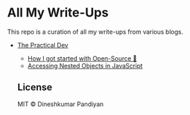 # All My Write-Ups
This repo is a curation of all my write-ups from various blogs.

- [The Practical Dev](https://dev.to/flexdinesh)
  - [How I got started with Open-Source 🎉](https://dev.to/flexdinesh/how-i-got-started-with-open-source--882)
  - [Accessing Nested Objects in JavaScript](https://dev.to/flexdinesh/accessing-nested-objects-in-javascript--9m4)


  ## License

  MIT © Dineshkumar Pandiyan
